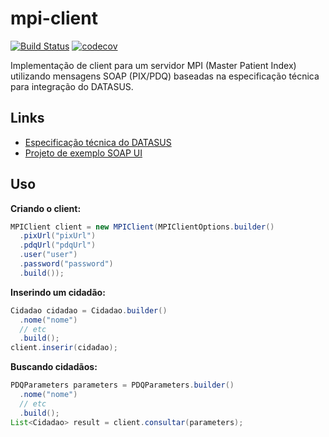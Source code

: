 # mpi-client

[![Build Status](https://travis-ci.org/laboratoriobridge/mpi-client.svg?branch=master)](https://travis-ci.org/laboratoriobridge/mpi-client)
[![codecov](https://codecov.io/gh/laboratoriobridge/mpi-client/branch/master/graph/badge.svg)](https://codecov.io/gh/laboratoriobridge/mpi-client)

Implementação de client para um servidor MPI (Master Patient Index) utilizando mensagens SOAP (PIX/PDQ) baseadas na especificação técnica para integração do DATASUS.

## Links

- [Especificação técnica do DATASUS](http://datasus.saude.gov.br/images/Interoperabilidade/Especificacao%20Tecnica%20para%20Integracao%20PIX-PDQ%20com%20o%20Cartao%20Nacional%20de%20Saude%20v5%2020.pdf)
- [Projeto de exemplo SOAP UI](http://datasus.saude.gov.br/images/Interoperabilidade/IHE-MS.zip)

## Uso

**Criando o client:**
```java
MPIClient client = new MPIClient(MPIClientOptions.builder()
  .pixUrl("pixUrl")
  .pdqUrl("pdqUrl")
  .user("user")
  .password("password")
  .build());
```

**Inserindo um cidadão:**
```java
Cidadao cidadao = Cidadao.builder()
  .nome("nome")
  // etc
  .build();
client.inserir(cidadao);
```

**Buscando cidadãos:**
```java
PDQParameters parameters = PDQParameters.builder()
  .nome("nome")
  // etc
  .build();
List<Cidadao> result = client.consultar(parameters);
```
